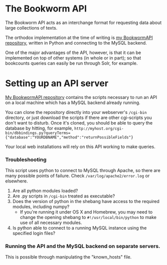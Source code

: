 # The Bookworm API

The Bookworm API acts as an interchange format for requesting data about large collections of texts.

The orthodox implementation at the time of writing is [my BookwormAPI repository](github.com/bmschmidt/BookwormAPI), written in Python and connecting to the MySQL backend.

One of the major advantages of the API, however, is that it can be implemented on top of other systems (in whole or in part); so that bookcounts queries can easily be run through Solr, for example.

# Setting up an API server


[My BookwormAPI repository](github.com/bmschmidt/BookwormAPI) contains the scripts necessary to run an API on a local machine which has a MySQL backend already running.

You can clone the repository directly into your webserver's `/cgi-bin` directory, or just download the scripts if there are other cgi-scripts you don't want to disturb. Once it's cloned, you should be able to query the database by hitting, for example, `http://myhost.org/cgi-bin/dbbindings.py?queryTerms={"database":"YOURDBNAME","method":"returnPossibleFields"}`

Your local web installations will rely on this API working to make queries.


### Troubleshooting

This script uses python to connect to MySQL through Apache, so there are many possible points of failure. Check `/var/log/apache2/error.log` or elsewhere.

1. Are all python modules loaded?
2. Are .py scripts in `/cgi-bin` treated as executable?
3. Does the version of python in the shebang have access to the required modules, including numpy?
    * If you're running it under OS X and Homebrew, you may need to change the opening shebang to `#!/usr/local/bin/python` to make use of all necessary modules.
4. Is python able to connect to a running MySQL instance using the specified login files?

### Running the API and the MySQL backend on separate servers.

This is possible through manipulating the "known_hosts" file.

